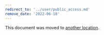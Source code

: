 ```yaml
---
redirect_to: '../user/public_access.md'
remove_date: '2022-06-18'
---
```


This document was moved to [another location](../user/public_access.md).

<!-- This redirect file can be deleted after <2022-06-18>. -->
<!-- Redirects that point to other docs in the same project expire in three months. -->
<!-- Redirects that point to docs in a different project or site (for example, link is not relative and starts with `https:`) expire in one year. -->
<!-- Before deletion, see: https://docs.gitlab.com/ee/development/documentation/redirects.html -->

